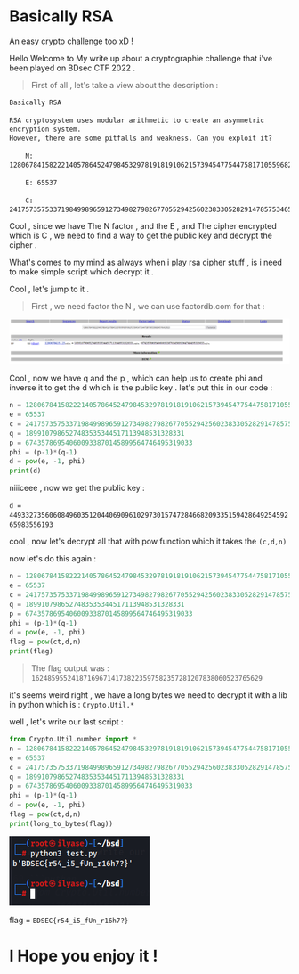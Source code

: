 # Basically RSA 

An easy crypto challenge too xD !

Hello Welcome to My write up about a cryptographie challenge that i've been played on BDsec CTF 2022 .

> First of all , let's take a view about the description : 

```
Basically RSA

RSA cryptosystem uses modular arithmetic to create an asymmetric encryption system. 
However, there are some pitfalls and weakness. Can you exploit it?

    N: 1280678415822214057864524798453297819181910621573945477544758171055968245116423923

    E: 65537

    C: 241757357533719849989659127349827982677055294256023833052829147857534659015212862
```

Cool , since we have The N factor , and the E , and The cipher encrypted which is C , we need to find a way to get the public key and decrypt the cipher .

What's comes to my mind as always when i play rsa cipher stuff , is i need to make simple  script which decrypt it .

Cool , let's jump to it .

> First , we need factor the N , we can use factordb.com for that : 

![image info](https://github.com/Shakun8/BDSecCTF-2022/blob/main/images/crypto3.png)

Cool , now we have q and the p , which can help us to create phi and inverse it to get the d which is the public key .
let's put this in our code : 
```python
n = 1280678415822214057864524798453297819181910621573945477544758171055968245116423923
e = 65537
c = 241757357533719849989659127349827982677055294256023833052829147857534659015212862
q = 1899107986527483535344517113948531328331
p = 674357869540600933870145899564746495319033
phi = (p-1)*(q-1)
d = pow(e, -1, phi)
print(d)
```
niiiceee , now we get the public key : 

`d = 449332735606084960351204406909610297301574728466820933515942864925459265983556193`

cool , now let's decrypt all that with pow function which it takes the `(c,d,n)`

now let's do this again : 
```python
n = 1280678415822214057864524798453297819181910621573945477544758171055968245116423923
e = 65537
c = 241757357533719849989659127349827982677055294256023833052829147857534659015212862
q = 1899107986527483535344517113948531328331
p = 674357869540600933870145899564746495319033
phi = (p-1)*(q-1)
d = pow(e, -1, phi)
flag = pow(ct,d,n)
print(flag)
```
> The flag output was : `1624859552418716967141738223597582357281207838060523765629`

it's seems weird right , we have a long bytes
we need to decrypt it with a lib in python which is :  `Crypto.Util.*`

well , let's write our last script : 

```python
from Crypto.Util.number import *
n = 1280678415822214057864524798453297819181910621573945477544758171055968245116423923
e = 65537
c = 241757357533719849989659127349827982677055294256023833052829147857534659015212862
q = 1899107986527483535344517113948531328331
p = 674357869540600933870145899564746495319033
phi = (p-1)*(q-1)
d = pow(e, -1, phi)
flag = pow(ct,d,n)
print(long_to_bytes(flag))
```
![image info](https://github.com/Shakun8/BDSecCTF-2022/blob/main/images/crypto4.png)

flag = `BDSEC{r54_i5_fUn_r16h7?}`


# I Hope you enjoy it !
